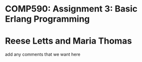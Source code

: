 # COMP590: Assignment 3: Basic Erlang Programming
# Reese Letts and Maria Thomas 

add any comments that we want here
